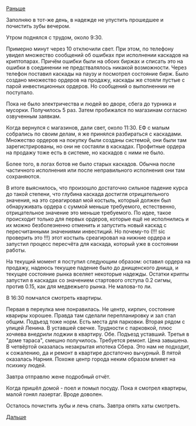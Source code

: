 [Раньше](2019.07.10.md)

Заполняю в тот-же день, в надежде не упустить прошедшее и почистить зубы вечером.

Утром поднялся с трудом, около 9:30.

Примерно минут через 10 отключили свет. При этом, по телефону увидел множество сообщений об ошибках при исполнении каскадов на криптопарах. Причём ошибки были на обоих биржах и списать это на ошибки в соединении не предствалялось никакой возможности.
Через телефон поставил каскады на паузу и посмотрел состояние бирж. Было создано множество ордеров на продажу, каскады же стояли пустые с парой инвестиционных ордеров. Но сообщений о выполненнии не поступало.

Пока не было электричества и людей во дворе, сбега до турника и мусорки. Получилось 5 раз.
Затем пробижался по магазинам согласно озвученным заявкам.

Когда вернулся с магазинов, дали свет, около 11:30. ЕФ с малым собрались по своим делам, я же принялся разбираться с каскадами.
Множество ордеров на покупку были созданы системой, они были там зарегистрированы, но они не состаяли в каскадах. Профитные ордера на продажу тоже есть в системе, но каскадов с ними не было.

Более того, в логах ботов не было старых каскадов. Обычна после частичного исполнения или после неправильного исполнения они там сохраняются.

В итоге выяснилось, что произошло достаточно сильное падение курса до такой степени, что глубина каскада достигля отрицательного значения, на это среагировал мой костыль, который должен был обнаруживать ордера с суммой меньше требуемого, естественно, отрицательное значение это меньше требуемого. По идее, такое происходит только для первых ордеров, которые ещё не исполнились и их можно безболезненно отменить и запустить новый каскад с пересчитанными значениями инвестиций. Но почему-то (!!! sic проверить это !!!) этот костыль среагировал на нижние ордера и запустил процесс пересчёта для каскада, который уже в состоянии работы.

На текущий момент я поступил следующим образом: оставил ордера на продажу, надеюсь текущее падение было до днищенского днища, и текущее состояние рынка вселяет некоторые надежды. Остатки крипты запустил в каскадах со значением стартового отступа 0.2 сигмы, против 0.15, как для медвежьего рынка. Не малова-то ли.

В 16:30 помчался смотреть квартиры.

Первая в переулка мне понравилась. Не центр, кирпич, состояние квариры хорошее. Правда там сделали перепланировку и зал стал общим. Подъезд тоже норм. Есть места для парковки.
Вторая рядом с улицей Ленина. В уставшей свечке. Трудности с парковкой, плюс хочяева внедрили лоджии в квартиру. Обе. Подъезд уставший.
Третья в "доме тараса", смешно получилось. Требуется ремонт. Цена завышена.
В четвёртой оказалась незакрытая ипотека Сбера. Это нам не подходит, к сожалению, да и ремонт в квартире достаточно вычурный.
В пятой оказалась Нарния. Похоже центр города неким образом влияет на психику людей.

Завтра отправлю жене подробный отчёт.

Когда пришёл домой - поел и помыл посуду.
Пока я смотрел квартиры, малой гонял лазертаг. Вроде доволен.

Осталось почистить зубы и лечь спать. Завтра опять хаты смотреть.

[Дальше](2019.07.12.md)